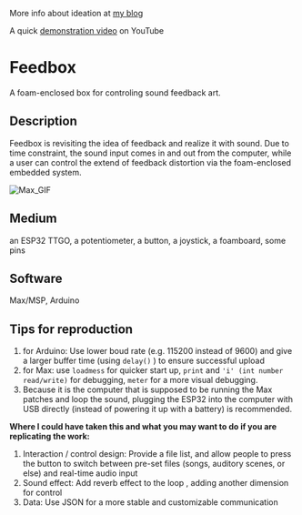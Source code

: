 More info about ideation at [my blog](https://hannahz.vercel.app/creative-embedded-sound)

A quick [demonstration video](https://youtu.be/pl-USFRBLrE) on YouTube


# Feedbox
A foam-enclosed box for controling sound feedback art. 

## Description

Feedbox is revisiting the idea of feedback and realize it with sound. Due to time constraint, the sound input comes in and out from the computer, while a user can control the extend of feedback distortion via the foam-enclosed embedded system.

![Max_GIF](https://user-images.githubusercontent.com/83347817/157151461-7a0bbc41-bd8e-4a2b-970c-3e0c1db8218a.gif)

## Medium
an ESP32 TTGO, a potentiometer, a button, a joystick, a foamboard, some pins

## Software
Max/MSP, Arduino

## Tips for reproduction

1. for Arduino: Use lower boud rate (e.g. 115200 instead of 9600) and give a larger buffer time (using `delay()` ) to ensure successful upload
2. for Max: use `loadmess` for quicker start up, `print` and `'i' (int number read/write)` for debugging, `meter` for a more visual debugging.
3. Because it is the computer that is supposed to be running the Max patches and loop the sound, plugging the ESP32 into the computer with USB directly (instead of powering it up with a battery) is recommended.

**Where I could have taken this and what you may want to do if you are replicating the work:**

1. Interaction / control design: Provide a file list, and allow people to press the button to switch between pre-set files (songs, auditory scenes, or else) and real-time audio input
2. Sound effect: Add reverb effect to the loop , adding another dimension for control
3. Data: Use JSON for a more stable and customizable communication
